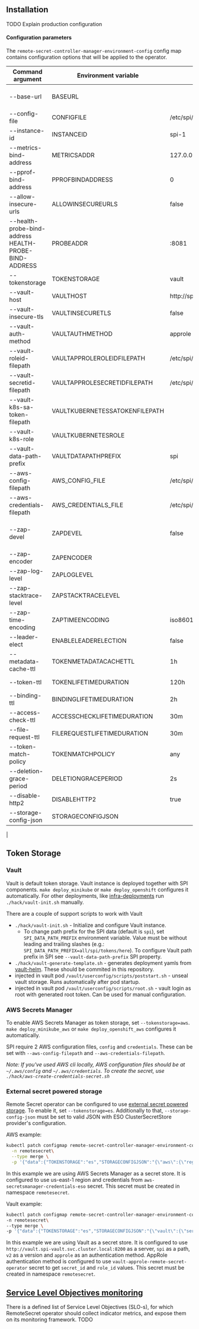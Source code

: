 ## Installation
TODO Explain production configuration


#### Configuration parameters
The `remote-secret-controller-manager-environment-config` config map contains configuration options that will be applied to  the operator.

| Command argument                                      | Environment variable           | Default                  | Description                                                                                                                                                                                                                        |
|-------------------------------------------------------|--------------------------------|--------------------------|------------------------------------------------------------------------------------------------------------------------------------------------------------------------------------------------------------------------------------|
| --base-url                                            | BASEURL                        |                          | This is the publicly accessible URL on which the SPI OAuth service is reachable. Note that this is not just a hostname, it is a full URL including a scheme, e.g. "https://acme.com/spi"                                           |
| --config-file                                         | CONFIGFILE                     | /etc/spi/config.yaml     | The location of the configuration file.                                                                                                                                                                                            |
| --instance-id                                         | INSTANCEID                     | spi-1                    | ID of this SPI instance. Used to avoid conflicts when multiple SPI instances uses shared resources (e.g. secretstorage).                                                                                                           |
| --metrics-bind-address                                | METRICSADDR                    | 127.0.0.1:8080           | The address the metric endpoint binds to. Note: While this is the default from the operator binary point of view, the metrics are still available externally through the authorized endpoint provided by kube-rbac-proxy           |
| --pprof-bind-address                                  | PPROFBINDADDRESS               | 0                        | Is the TCP address that the controller should bind to for serving pprof.                                                                                                                                                           |
| --allow-insecure-urls                                 | ALLOWINSECUREURLS              | false                    | Whether it is allowed or not to use insecure (http) URLs in service provider or token storage configurations.                                                                                                                      |
| --health-probe-bind-address HEALTH-PROBE-BIND-ADDRESS | PROBEADDR                      | :8081                    | The address the probe endpoint binds to.                                                                                                                                                                                           |
| --tokenstorage                                        | TOKENSTORAGE                   | vault                    | The type of the token storage. Supported types: 'vault', 'aws', 'memory', 'es'                                                                                                                                                     |
| --vault-host                                          | VAULTHOST                      | http://spi-vault:8200    | Vault host URL. Default is internal kubernetes service.                                                                                                                                                                            |
| --vault-insecure-tls                                  | VAULTINSECURETLS               | false                    | Whether is allowed or not insecure vault tls connection.                                                                                                                                                                           |
| --vault-auth-method                                   | VAULTAUTHMETHOD                | approle                  | Authentication method to Vault token storage. Options: 'kubernetes', 'approle'.                                                                                                                                                    |
| --vault-roleid-filepath                               | VAULTAPPROLEROLEIDFILEPATH     | /etc/spi/role_id         | Used with Vault approle authentication. Filepath with role_id.                                                                                                                                                                     |
| --vault-secretid-filepath                             | VAULTAPPROLESECRETIDFILEPATH   | /etc/spi/secret_id       | Used with Vault approle authentication. Filepath with secret_id.                                                                                                                                                                   |
| --vault-k8s-sa-token-filepath                         | VAULTKUBERNETESSATOKENFILEPATH |                          | Used with Vault kubernetes authentication. Filepath to kubernetes ServiceAccount token. When empty, Vault configuration uses default k8s path. No need to set when running in k8s deployment, useful mostly for local development. |
| --vault-k8s-role                                      | VAULTKUBERNETESROLE            |                          | Used with Vault kubernetes authentication. Vault authentication role set for k8s ServiceAccount.                                                                                                                                   |
| --vault-data-path-prefix                              | VAULTDATAPATHPREFIX            | spi                      | Path prefix in Vault token storage under which all SPI data will be stored. No leading or trailing '/' should be used, it will be trimmed.                                                                                         |
| --aws-config-filepath                                 | AWS_CONFIG_FILE                | /etc/spi/aws/config      | Filepath to AWS configuration file                                                                                                                                                                                                 |
| --aws-credentials-filepath                            | AWS_CREDENTIALS_FILE           | /etc/spi/aws/credentials | Filepath to AWS credentials file                                                                                                                                                                                                   |
| --zap-devel                                           | ZAPDEVEL                       | false                    | Development Mode defaults(encoder=consoleEncoder,logLevel=Debug,stackTraceLevel=Warn) Production Mode defaults(encoder=jsonEncoder,logLevel=Info,stackTraceLevel=Error)                                                            |
| --zap-encoder                                         | ZAPENCODER                     |                          | Zap log encoding (‘json’ or ‘console’)                                                                                                                                                                                             |
| --zap-log-level                                       | ZAPLOGLEVEL                    |                          | Zap Level to configure the verbosity of logging.                                                                                                                                                                                   |
| --zap-stacktrace-level                                | ZAPSTACKTRACELEVEL             |                          | Zap Level at and above which stacktraces are captured.                                                                                                                                                                             |
| --zap-time-encoding                                   | ZAPTIMEENCODING                | iso8601                  | Format of the time in the log. One of 'epoch', 'millis', 'nano', 'iso8601', 'rfc3339' or 'rfc3339nano.                                                                                                                             |
| --leader-elect                                        | ENABLELEADERELECTION           | false                    | Enable leader election for controller manager. Enabling this will ensure there is only one active controller manager.                                                                                                              |
| --metadata-cache-ttl                                  | TOKENMETADATACACHETTL          | 1h                       | The maximum age of the token metadata cache. To reduce the load on the service providers, SPI only refreshes the metadata of the tokens when determined stale by this parameter.                                                   |
| --token-ttl                                           | TOKENLIFETIMEDURATION          | 120h                     | Access token lifetime in hours, minutes or seconds. Examples:  "3h",  "5h30m40s" etc.                                                                                                                                              |
| --binding-ttl                                         | BINDINGLIFETIMEDURATION        | 2h                       | Access token binding lifetime in hours, minutes or seconds. Examples: "3h", "5h30m40s" etc.                                                                                                                                        |
| --access-check-ttl                                    | ACCESSCHECKLIFETIMEDURATION    | 30m                      | Access check lifetime in hours, minutes or seconds.                                                                                                                                                                                |
| --file-request-ttl                                    | FILEREQUESTLIFETIMEDURATION    | 30m                      | File content request lifetime in hours, minutes or seconds.                                                                                                                                                                        |
| --token-match-policy                                  | TOKENMATCHPOLICY               | any                      | The policy to match the token against the binding. Options:  'any', 'exact'."`                                                                                                                                                     |
| --deletion-grace-period                               | DELETIONGRACEPERIOD            | 2s                       | The grace period between a condition for deleting a binding or token is satisfied and the token or binding actually being deleted.                                                                                                 |
| --disable-http2                                       | DISABLEHTTP2                   | true                     | Whether to disable webhook communication over HTTP/2 protocol or not.                                                                                                                                                              |
| --storage-config-json                                 | STORAGECONFIGJSON              |                          | JSON with ESO ClusterSecretStore provider's configuration. Example: '{\"fake\":{}}'                                                                                                                                                |
|

## Token Storage
### Vault

Vault is default token storage. Vault instance is deployed together with SPI components. `make deploy_minikube` or `make deploy_openshift` configures it automatically.
For other deployments, like [infra-deployments](https://github.com/redhat-appstudio/infra-deployments) run `./hack/vault-init.sh` manually.

There are a couple of support scripts to work with Vault
- `./hack/vault-init.sh` - Initialize and configure Vault instance.
  - To change path prefix for the SPI data (default is `spi`), set `SPI_DATA_PATH_PREFIX` environment variable. Value must be without leading and trailing slashes (e.g.: `SPI_DATA_PATH_PREFIX=all/spi/tokens/here`). To configure Vault path prefix in SPI see `--vault-data-path-prefix` SPI property.
- `./hack/vault-generate-template.sh` - generates deployment yamls from [vault-helm](https://github.com/hashicorp/vault-helm). These should be commited in this repository.
- injected in vault pod `/vault/userconfig/scripts/poststart.sh` - unseal vault storage. Runs automatically after pod startup.
- injected in vault pod `/vault/userconfig/scripts/root.sh` - vault login as root with generated root token. Can be used for manual configuration.

### AWS Secrets Manager

To enable AWS Secrets Manager as token storage, set `--tokenstorage=aws`. `make deploy_minikube_aws` or `make deploy_openshift_aws` configures it automatically.

SPI require 2 AWS configuration files, `config` and `credentials`. These can be set with `--aws-config-filepath` and `--aws-credentials-filepath`.

_Note: If you've used AWS cli locally, AWS configuration files should be at `~/.aws/config` and `~/.aws/credentials`. To create the secret, use `./hack/aws-create-credentials-secret.sh`_

### External secret powered storage
Remote Secret operator can be configured to use [external secret powered storage](https://external-secrets.io/latest/introduction/overview/#secretstore). To enable it, set `--tokenstorage=es`.
Additionally to that, `--storage-config-json` must be set to valid JSON with ESO ClusterSecretStore provider's configuration.

AWS example:
```bash
kubectl patch configmap remote-secret-controller-manager-environment-config \
  -n remotesecret\
  --type merge \
  -p '{"data":{"TOKENSTORAGE":"es","STORAGECONFIGJSON":"{\"aws\":{\"region\":\"us-east-1\",\"service\":\"SecretsManager\",\"auth\":{\"secretRef\":{\"accessKeyIDSecretRef\":{\"name\":\"aws-secretsmanager-credentials-eso\",\"namespace\":\"remotesecret\",\"key\":\"aws_access_key_id\"},\"secretAccessKeySecretRef\":{\"namespace\":\"remotesecret\",\"name\":\"aws-secretsmanager-credentials-eso\",\"key\":\"aws_secret_access_key\"}}}}}"}}'
```
In this example we are using AWS Secrets Manager as a secret store. It is configured to use us-east-1 region and credentials from `aws-secretsmanager-credentials-eso` secret. This secret must be created in namespace `remotesecret`.

Vault example:
```bash
kubectl patch configmap remote-secret-controller-manager-environment-config \
-n remotesecret\
--type merge \
-p '{"data":{"TOKENSTORAGE":"es","STORAGECONFIGJSON":"{\"vault\":{\"server\":\"http://vault.spi-vault.svc.cluster.local:8200\",\"path\":\"spi\",\"version\":\"v2\",\"auth\":{\"appRole\":{\"path\":\"approle\",\"roleId\":\"'"$VAULT_APP_ROLE_ID"'\",\"secretRef\":{\"name\":\"vault-approle-remote-secret-operator\",\"key\":\"secret_id\",\"namespace\":\"remotesecret\"}}}}}"}}'
```
In this example we are using Vault as a secret store. It is configured to use `http://vault.spi-vault.svc.cluster.local:8200` as a server, `spi` as a path, `v2` as a version and `approle` as an authentication method. AppRole authentication method is configured to use `vault-approle-remote-secret-operator` secret to get `secret_id` and `role_id` values. This secret must be created in namespace `remotesecret`.

## [Service Level Objectives monitoring](#service-level-objectives-monitoring)

 There is a defined list of Service Level Objectives (SLO-s), for which RemoteSecret operator should collect indicator metrics, 
 and expose them on its monitoring framework. 
 TODO
